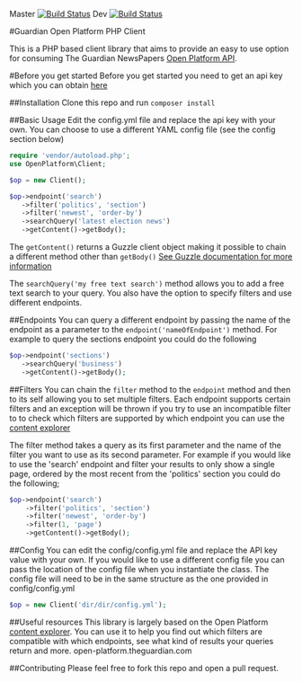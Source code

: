 Master [![Build Status](https://travis-ci.org/t14/OpenPlatformPHP.svg?branch=master)](https://travis-ci.org/t14/OpenPlatformPHP.svg?branch=master)
Dev [![Build Status](https://travis-ci.org/t14/OpenPlatformPHP.svg?branch=dev)](https://travis-ci.org/t14/OpenPlatformPHP.svg?branch=dev)

#Guardian Open Platform PHP Client

This is a PHP based client library that aims to provide an easy to use option for consuming
The Guardian NewsPapers [Open Platform API](http://open-platform.theguardian.com/).

#Before you get started
Before you get started you need to get an api key which you can obtain [here](http://open-platform.theguardian.com/access/)

##Installation
Clone this repo and run `composer install`

##Basic Usage
Edit the config.yml file and replace the api key with your own.
You can choose to use a different YAML config file (see the config section below)

```php
require 'vendor/autoload.php';
use OpenPlatform\Client;

$op = new Client();

$op->endpoint('search')
   ->filter('politics', 'section')
   ->filter('newest', 'order-by')
   ->searchQuery('latest election news')
   ->getContent()->getBody();

```
The `getContent()` returns a Guzzle client object making it possible to chain a different method other than `getBody()`
[See Guzzle documentation for more information](http://docs.guzzlephp.org/en/latest/request-options.html)

The `searchQuery('my free text search')` method allows you to add a free text search to your query. You also have the option to specify
filters and use different endpoints.

##Endpoints
You can query a different endpoint by passing the name of the endpoint as a parameter to the `endpoint('nameOfEndpoint')` method.
For example to query the sections endpoint you could do the following

```php
$op->endpoint('sections')
   ->searchQuery('business')
   ->getContent()->getBody();
```

##Filters
You can chain the `filter` method to the `endpoint` method and then to its self allowing you to set multiple filters.
Each endpoint supports certain filters and an exception will be thrown if you try to use an incompatible filter to
to check which filters are supported by which endpoint you can use the [content explorer](open-platform.theguardian.com)

The filter method takes a query as its first parameter and the name of the filter you want to use as its second parameter.
For example if you would like to use the 'search' endpoint and filter your results to only show a single page,
ordered by the most recent from the 'politics' section you could do the following;

```php
$op->endpoint('search')
    ->filter('politics', 'section')
    ->filter('newest', 'order-by')
    ->filter(1, 'page')
    ->getContent()->getBody();
```

##Config
You can edit the config/config.yml file and replace the API key value with your own.
If you would like to use a different config file you can pass the location of the config file when you
instantiate the class. The config file will need to be in the same structure as the one provided in config/config.yml

```php
$op = new Client('dir/dir/config.yml');
```

##Useful resources
This library is largely based on the Open Platform [content explorer](open-platform.theguardian.com). You can use it
to help you find out which filters are compatible with which endpoints, see what kind of results your queries return and
more.
open-platform.theguardian.com

##Contributing
Please feel free to fork this repo and open a pull request.
